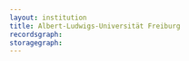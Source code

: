 ```yaml
---
layout: institution
title: Albert-Ludwigs-Universität Freiburg
recordsgraph: 
storagegraph: 
---
```

